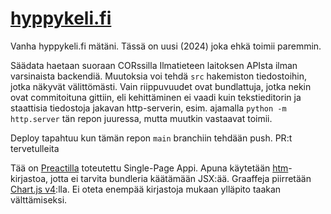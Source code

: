 
# [hyppykeli.fi](https://hyppykeli.fi)

Vanha hyppykeli.fi mätäni. Tässä on uusi (2024) joka ehkä toimii paremmin.

Säädata haetaan suoraan CORssilla Ilmatieteen laitoksen APIsta ilman varsinaista backendiä. Muutoksia voi tehdä `src` hakemiston tiedostoihin, jotka näkyvät välittömästi. Vain riippuvuudet ovat bundlattuja, jotka nekin ovat commitoituna gittiin, eli kehittäminen ei vaadi kuin tekstieditorin ja staattisia tiedostoja jakavan http-serverin, esim. ajamalla `python -m http.server` tän repon juuressa, mutta muutkin vastaavat toimii.

Deploy tapahtuu kun tämän repon `main` branchiin tehdään push. PR:t tervetulleita


Tää on [Preactilla](https://preactjs.com/) toteutettu Single-Page Appi. Apuna käytetään [htm](https://github.com/developit/htm)-kirjastoa, jotta ei tarvita
bundleria käätämään JSX:ää. Graaffeja piirretään [Chart.js v4](https://www.chartjs.org/):lla. Ei oteta enempää kirjastoja mukaan ylläpito taakan välttämiseksi.
